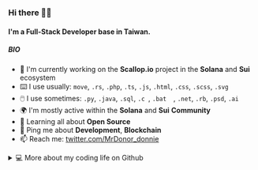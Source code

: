 ### Hi there 👋🏻

#### I'm a Full-Stack Developer base in Taiwan.

##### BIO

- 💼 I'm currently working on the **Scallop.io** project in the **Solana** and **Sui** ecosystem
- ⌨️ I use usually: `move`, `.rs`, `.php`, `.ts`, `.js`, `.html`, `.css`, `.scss`, `.svg`
- 🖱️ I use sometimes: `.py`, `.java`, `.sql`, `.c `, `.bat  `, `.net`, `.rb`, `.psd`, `.ai`
- 🌍 I'm mostly active within the **Solana** and **Sui** **Community**
- 🌱 Learning all about **Open Source**
- 💬 Ping me about **Development**, **Blockchain**
- 📫 Reach me: [twitter.com/MrDonor_donnie](https://twitter.com/MrDonor_donnie)

<details>
<summary>💻 More about my coding life on Github</summary>

<picture>
<source
  srcset="https://github-readme-stats.vercel.app/api?username=mr-donor&show_icons=true&theme=swift&hide_border=true&bg_color=00000000&icon_color=000000&text_color=000000"
  media="(prefers-color-scheme: light), (prefers-color-scheme: no-preference)"
/>
<source 
  srcset="https://github-readme-stats.vercel.app/api?username=mr-donor&show_icons=true&theme=dark&hide_border=true&bg_color=00000000&icon_color=ffffff&text_color=ffffff"
  media="(prefers-color-scheme: dark)"
/>
<img src="https://github-readme-stats.vercel.app/api?username=mr-donor&show_icons=true" />
</picture>
<br/>
<picture>
<source
  srcset="https://github-readme-stats.vercel.app/api/top-langs/?username=mr-donor&layout=compact&hide_border=true&langs_count=6&theme=swift&bg_color=00000000&text_color=000000"
  media="(prefers-color-scheme: light), (prefers-color-scheme: no-preference)"
/>
<source 
  srcset="https://github-readme-stats.vercel.app/api/top-langs/?username=mr-donor&layout=compact&hide_border=true&langs_count=6&theme=dark&bg_color=00000000&text_color=ffffff"
  media="(prefers-color-scheme: dark)"
/>
<img src="https://github-readme-stats.vercel.app/api?username=mr-donor&show_icons=true" />
</picture>

</details>
